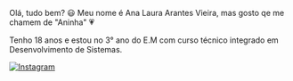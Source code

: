 Olá, tudo bem? 😃
Meu nome é Ana Laura Arantes Vieira, mas gosto qe me chamem de "Aninha" 💗

Tenho 18 anos e estou no 3° ano do E.M com curso técnico integrado em Desenvolvimento de Sistemas.

[![Instagram](https://img.shields.io/badge/Instagram-E4405F?style=for-the-badge&logo=instagram&logoColor=white)](https://www.instagram.com/analauraaa_av/)

